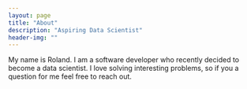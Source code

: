 ```yaml
---
layout: page
title: "About"
description: "Aspiring Data Scientist"
header-img: ""
---
```


My name is Roland. I am a software developer who recently decided to become a data scientist. I love solving interesting problems, so if you a question for me feel free to reach out.
